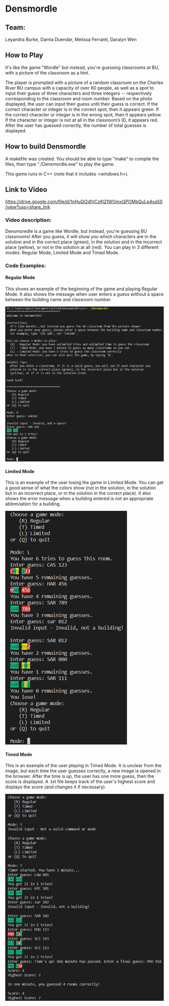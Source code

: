 # Densmordle

## Team:
Leyandra Burke, Damla Duendar, Melissa Ferranti, Daralyn Wen

## How to Play
It's like the game "Wordle" but instead, you're guessing classrooms at BU, with a picture of the classroom as a hint.

The player is prompted with a picture of a random classroom on the Charles River BU campus with a capacity of over 80 people, as well as a spot to input their guess of three characters and three integers -- respectively corresponding to the classroom and room number. Based on the photo displayed, the user can input their guess until their guess is correct. If the correct character or integer is in the correct spot, then it appears green. If the correct character or integer is in the wrong spot, then it appears yellow. If the character or integer is not at all in the classroom’s ID, it appears red. After the user has guessed correctly, the number of total guesses is displayed.

## How to build Densmordle
A makefile was created. You should be able to type "make" to compile the files, then type "./Densmordle.exe" to play the game.

This game runs in C++ (note that it includes <windows.h>). 

## Link to Video
https://drive.google.com/file/d/1nHuQl2dIVCzKQ1WOmxQPOMbQuLp4saSS/view?usp=share_link
### Video description:
Densmoredle is a game like Wordle, but instead, you're guessing BU classrooms! After you guess, it will show you which characters are in the solution and in the correct place (green), in the solution and in the incorrect place (yellow), or not in the solution at all (red). You can play in 3 different modes: Regular Mode, Limited Mode and Timed Mode.

### Code Examples:
#### Regular Mode
This shows an example of the beginning of the game and playing Regular Mode. It also shows the message when user enters a guess without a space between the building name and classroom number.

![Alt Image text](misc/Densmordle_RegularMode.png "Regular Mode")


#### Limited Mode
This is an example of the user losing the game in Limited Mode. You can get a good sense of what the colors show (not in the solution, in the solution but in an incorrect place, or in the solution in the correct place). It also shows the error message when a building entered is not an appropriate abbreviation for a building.

![Alt Image text](misc/Densmordle_LimitedMode.png "Limited Mode") 

#### Timed Mode
This is an example of the user playing in Timed Mode. It is unclear from the image, but each time the user guesses correctly, a new image is opened in the browser. After the time is up, the user has one more guess, then the score is displayed. A .txt file keeps track of the user's highest score and displays the score (and changes it if necessary).

![Alt Image text](misc/Densmordle_TimedMode.png "Timed Mode")
